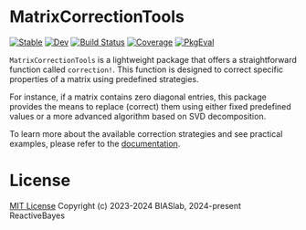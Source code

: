 # MatrixCorrectionTools

[![Stable](https://img.shields.io/badge/docs-stable-blue.svg)](https://reactivebayes.github.io/MatrixCorrectionTools.jl/stable/)
[![Dev](https://img.shields.io/badge/docs-dev-blue.svg)](https://reactivebayes.github.io/MatrixCorrectionTools.jl/dev/)
[![Build Status](https://github.com/reactivebayes/MatrixCorrectionTools.jl/actions/workflows/CI.yml/badge.svg?branch=main)](https://github.com/reactivebayes/MatrixCorrectionTools.jl/actions/workflows/CI.yml?query=branch%3Amain)
[![Coverage](https://codecov.io/gh/reactivebayes/MatrixCorrectionTools.jl/branch/main/graph/badge.svg)](https://codecov.io/gh/reactivebayes/MatrixCorrectionTools.jl)
[![PkgEval](https://JuliaCI.github.io/NanosoldierReports/pkgeval_badges/M/MatrixCorrectionTools.svg)](https://JuliaCI.github.io/NanosoldierReports/pkgeval_badges/M/MatrixCorrectionTools.html)

`MatrixCorrectionTools` is a lightweight package that offers a straightforward function called `correction!`. 
This function is designed to correct specific properties of a matrix using predefined strategies.

For instance, if a matrix contains zero diagonal entries, this package provides the means to replace (correct) 
them using either fixed predefined values or a more advanced algorithm based on SVD decomposition.

To learn more about the available correction strategies and see practical examples, please refer to the [documentation](https://reactivebayes.github.io/MatrixCorrectionTools.jl/stable/).


# License

[MIT License](LICENSE) Copyright (c) 2023-2024 BIASlab, 2024-present ReactiveBayes
